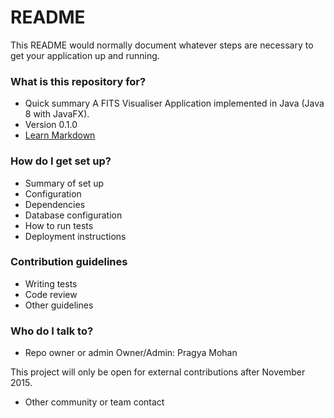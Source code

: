 # README #

This README would normally document whatever steps are necessary to get your application up and running.

### What is this repository for? ###

* Quick summary
A FITS Visualiser Application implemented in Java (Java 8 with JavaFX).
* Version
0.1.0
* [Learn Markdown](https://bitbucket.org/tutorials/markdowndemo)

### How do I get set up? ###

* Summary of set up
* Configuration
* Dependencies
* Database configuration
* How to run tests
* Deployment instructions

### Contribution guidelines ###

* Writing tests
* Code review
* Other guidelines

### Who do I talk to? ###

* Repo owner or admin
Owner/Admin: Pragya Mohan

This project will only be open for external contributions after November 2015.
* Other community or team contact